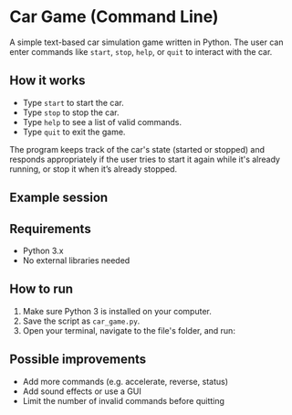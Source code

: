 # Car Game (Command Line)

A simple text-based car simulation game written in Python. The user can enter commands like `start`, `stop`, `help`, or `quit` to interact with the car.

## How it works

- Type `start` to start the car.
- Type `stop` to stop the car.
- Type `help` to see a list of valid commands.
- Type `quit` to exit the game.

The program keeps track of the car's state (started or stopped) and responds appropriately if the user tries to start it again while it's already running, or stop it when it’s already stopped.

## Example session


## Requirements

- Python 3.x
- No external libraries needed

## How to run

1. Make sure Python 3 is installed on your computer.
2. Save the script as `car_game.py`.
3. Open your terminal, navigate to the file's folder, and run:


## Possible improvements

- Add more commands (e.g. accelerate, reverse, status)
- Add sound effects or use a GUI
- Limit the number of invalid commands before quitting
